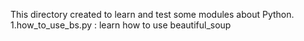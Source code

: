 This directory created to learn and test some modules about Python.
1.how_to_use_bs.py : learn how to use beautiful_soup